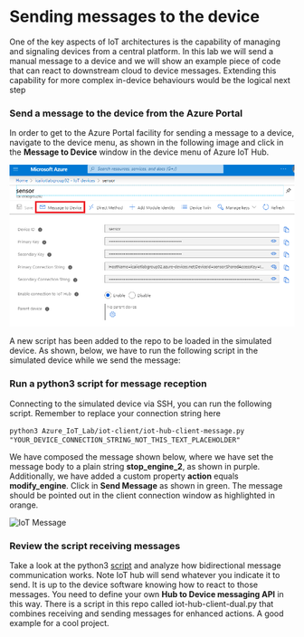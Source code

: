 # Sending messages to the device 

One of the key aspects of IoT architectures is the capability of managing and signaling devices from a central platform.
In this lab we will send a manual message to a device and we will show an example piece of code that can react to downstream cloud to device messages. Extending this capability for more complex in-device behaviours would be the logical next step

### Send a message to the device from the Azure Portal

In order to get to the Azure Portal facility for sending a message to a device, navigate to the device menu, as shown in the following image and click in the **Message to Device** window in the device menu of Azure IoT Hub.

![IoT Message](../images/message-3.PNG)

A new script has been added to the repo to be loaded in the simulated device.
As shown, below, we have to run the following script in the simulated device while we send the message:

### Run a python3 script for message reception
Connecting to the simulated device via SSH, you can run the following script. Remember to replace your connection string here
```
python3 Azure_IoT_Lab/iot-client/iot-hub-client-message.py "YOUR_DEVICE_CONNECTION_STRING_NOT_THIS_TEXT_PLACEHOLDER"
```
We have composed the message shown below, where we have set the message body to a plain string **stop_engine_2**, as shown in purple. Additionally, we have added a custom property **action** equals **modify_engine**.
Click in **Send Message** as shown in green. The message should be pointed out in the client connection window as highlighted in orange.

![IoT Message](../images/message-4.PNG)

### Review the script receiving messages

Take a look at the python3 [script](https://github.com/SeryioGonzalez/Azure_IoT_Lab/blob/master/iot-client/iot-hub-client-message.py) and analyze how bidirectional message communication works.
Note IoT hub will send whatever you indicate it to send. It is up to the device software knowing how to react to those messages. You need to define your own **Hub to Device messaging API** in this way.
There is a script in this repo called iot-hub-client-dual.py that combines receiving and sending messages for enhanced actions. A good example for a cool project.
